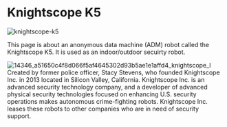 # Knightscope K5
![knightscope-k5](https://user-images.githubusercontent.com/67583875/87865270-0266b780-c9ae-11ea-8c86-a5f919b571e4.jpg)

This page is about an anonymous data machine (ADM) robot called the Knightscope K5. It is used as an indoor/outdoor secuirty robot. 

![14346_a51650c4f8d066f5af4645302d93b5ae1e1affd4_knightscope_l](https://user-images.githubusercontent.com/67583875/87865426-1f03ef00-c9b0-11ea-8dd3-a7bf2fa929eb.png) Created by former police officer, Stacy Stevens, who founded Knightscope Inc. in 2013 located in Silicon Valley, California. Knightscope Inc. is an advanced security technology company, and a developer of advanced physical security technologies focused on enhancing U.S. security operations makes autonomous crime-fighting robots. Knightscope Inc. leases these robots to other companies who are in need of security support. 
